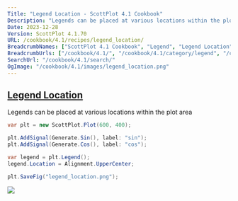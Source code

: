 ```yaml
---
Title: "Legend Location - ScottPlot 4.1 Cookbook"
Description: "Legends can be placed at various locations within the plot area"
Date: 2023-12-28
Version: ScottPlot 4.1.70
URL: /cookbook/4.1/recipes/legend_location/
BreadcrumbNames: ["ScottPlot 4.1 Cookbook", "Legend", "Legend Location"]
BreadcrumbUrls: ["/cookbook/4.1/", "/cookbook/4.1/category/legend", "/cookbook/4.1/recipes/legend_location/"]
SearchUrl: "/cookbook/4.1/search/"
OgImage: "/cookbook/4.1/images/legend_location.png"
---
```


<h2><a id='legend-location' href='/cookbook/4.1/recipes/legend_location/'>Legend Location</a></h2>

Legends can be placed at various locations within the plot area

```cs
var plt = new ScottPlot.Plot(600, 400);

plt.AddSignal(Generate.Sin(), label: "sin");
plt.AddSignal(Generate.Cos(), label: "cos");

var legend = plt.Legend();
legend.Location = Alignment.UpperCenter;

plt.SaveFig("legend_location.png");
```

<img src='../../images/legend_location.png' class='d-block mx-auto my-5' />


